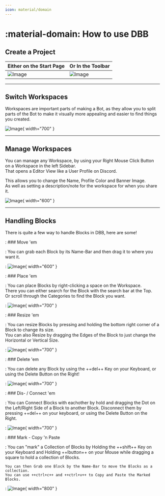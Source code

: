 ```yaml
---
icon: material/domain
---
```


<meta content="How to use DBB - DBB Documentation" property="og:title" />
<meta content="Ever wondered how DBB Works? Learn the Basics about the Usage here!" property="og:description" />
<meta content="https://dbb.software/" property="og:url" />
<meta content="https://raw.githubusercontent.com/XCraftTM/DBBDocs/refs/heads/main/docs/assets/favicon.png" property="og:image" />
<meta content="#292e4a" data-react-helmet="true" name="theme-color" />

# :material-domain: How to use DBB

## Create a Project

| Either on the Start Page                          | Or In the Toolbar
| :------------------------------------------------ | :------------------------------------------------ |
| ![Image](assets/how-to-use/create-project-1.png) | ![Image](assets/how-to-use/create-project-2.png)

---

## Switch Workspaces

Workspaces are important parts of making a Bot, as they allow you
to split parts of the Bot to make it visually more appealing and easier to find things you created.  

![Image](assets/how-to-use/switch-workspaces.gif){ width="700" }

---

## Manage Workspaces

You can manage any Workspace, by using your Right Mouse Click Button on a Workspace in the left Sidebar.  
That opens a Editor View like a User Profile on Discord.

This allows you to change the Name, Profile Color and Banner Image.  
As well as setting a description/note for the workspace for when you share it.  

![Image](assets/how-to-use/edit-workspace.gif){ width="600" }

---

## Handling Blocks

There is quite a few way to handle Blocks in DBB, here are some!

:   ### Move 'em

:   You can grab each Block by its Name-Bar and then drag it to where you want it.

:   ![Image](assets/how-to-use/move-em.gif){ width="600" }

:   ### Place 'em

:   You can place Blocks by right-clicking a space on the Workspace.  
    There you can either search for the Block with the search bar at the Top.  
    Or scroll through the Categories to find the Block you want.  

:   ![Image](assets/how-to-use/place-em.gif){ width="700" }

:   ### Resize 'em

:   You can resize Blocks by pressing and holding the bottom right corner of a Block to change its size.  
    You can also Resize by dragging the Edges of the Block to just change the Horizontal or Vertical Size.  

:   ![Image](assets/how-to-use/resize-em.gif){ width="700" }

:   ### Delete 'em

:   You can delete any Block by using the ++del++ Key on your Keyboard, or using the Delete Button on the Right!

:   ![Image](assets/how-to-use/delete-em.gif){ width="700" }

:   ### Dis- / Connect 'em

:   You can Connect Blocks with eachother by hold and dragging the Dot on the Left/Right Side of a Block to another Block.
    Disconnect them by pressing ++del++ on your keyboard, or using the Delete Button on the Right.

:   ![Image](assets/how-to-use/dis-connect-em.gif){ width="700" }

:   ### Mark - Copy 'n Paste

:   You can "mark" a Collection of Blocks by Holding the ++shift++ Key on your Keyboard and Holding ++lbutton++ on your Mouse while dragging a square to hold a collection of Blocks.  

    You can then Grab one Block by the Name-Bar to move the Blocks as a collection.  
    You can use ++ctrl+c++ and ++ctrl+v++ to Copy and Paste the Marked Blocks.  

:   ![Image](assets/how-to-use/copy-paste.gif){ width="800" }